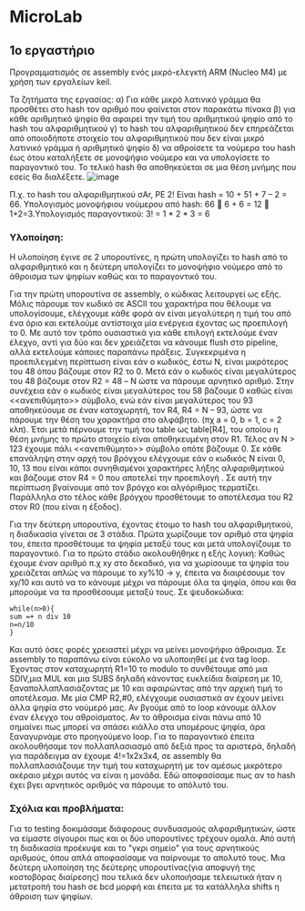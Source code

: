 # MicroLab

## 1o εργαστήριο

Προγραμματισμός σε assembly ενός μικρό-ελεγκτή ARM (Nucleo M4) με χρήση των εργαλείων keil.

Τα ζητήματα της εργασίας:
α) Για κάθε μικρό λατινικό γράμμα θα προσθέτει στο hash τον αριθμό που φαίνεται στον
παρακάτω πίνακα
β) για κάθε αριθμητικό ψηφίο θα αφαιρεί την τιμή του αριθμητικού ψηφίο από το hash του
αλφαριθμητικού
γ) το hash του αλφαριθμητικού δεν επηρεάζεται από οποιοδήποτε στοιχείο του
αλφαριθμητικού που δεν είναι μικρό λατινικό γράμμα ή αριθμητικό ψηφίο
δ) να αθροίσετε τα νούμερα του hash έως ότου καταλήξετε σε μονοψήφιο νούμερο και να
υπολογίσετε το παραγοντικό του.
Το τελικό hash θα αποθηκεύεται σε μια θέση μνήμης που εσείς θα διαλέξετε.
![image](https://user-images.githubusercontent.com/70851911/230398649-65c9accf-78f2-4fe4-931c-7e9305cba632.png)

Π.χ. το hash του αλφαριθμητικού σAr, PE 2! Είναι hash = 10 + 51 + 7 – 2 = 66.
Υπολογισμός μονοψήφιου νούμερου από hash: 66  6 + 6 = 12  1+2=3.Υπολογισμός
παραγοντικού: 3! = 1 * 2 * 3 = 6 

### Yλοποίηση:
Η υλοποίηση έγινε σε 2 υπορουτίνες, η πρώτη υπολογίζει το hash από το αλφαριθμητικό και η δεύτερη υπολογίζει το μονοψήφιο νούμερο από το άθροισμα των ψηφίων καθώς και το παραγοντικό του.

Για την πρώτη υπορουτίνα σε assembly, ο κώδικας λειτουργεί ως εξής. Μόλις πάρουμε τον κωδικό σε ASCII του χαρακτήρα που θέλουμε να υπολογίσουμε, ελέγχουμε κάθε φορά αν είναι μεγαλύτερη η τιμή του από ένα όριο και εκτελούμε αντίστοιχα μία ενέργεια έχοντας ως προεπιλογή το 0. Με αυτό τον τρόπο ουσιαστικά για κάθε επιλογή εκτελούμε έναν έλεχγο, αντί για δύο και δεν χρειάζεται να κάνουμε flush στο pipeline, αλλά εκτελούμε κάποιες παραπάνω πράξεις.
	Συγκεκριμένα η προεπιλεγμένη περίπτωση είναι εάν ο κωδικός, έστω Ν, είναι μικρότερος του 48 όπου βάζουμε στον R2 το 0. Μετά εάν ο κωδικός είναι μεγαλύτερος του 48 βάζουμε στον 
R2 = 48 – Ν ώστε να πάρουμε αρνητικό αριθμό. Στην συνέχεια εάν ο κωδικός είναι μεγαλύτερος του
58 βάζουμε 0 καθώς είναι <<ανεπιθύμητο>> σύμβολο, ενώ εάν είναι μεγαλύτερος του 93 αποθηκεύουμε σε έναν καταχωρητή, τον R4, R4 = N – 93, ώστε να πάρουμε την θέση του χαρακτήρα στο αλφάβητο. (πχ a = 0, b = 1, c = 2 κλπ). Έτσι μετά πέρνουμε την τιμή του table ως table[R4],  του οποίου η θέση μνήμης το πρώτο στοιχείο είναι αποθηκευμένη στον R1. Τέλος αν Ν > 123 έχουμε πάλι <<ανεπιθύμητο>> σύμβολο οπότε βάζουμε 0.
	Σε κάθε επανάληψη στην αρχή του βρόγχου ελέγχουμε εάν ο κωδικός Ν είναι 0, 10, 13 που είναι κάποι συνηθισμένοι χαρακτήρες λήξης αλφαριθμητικού και βάζουμε στον R4 = 0 που αποτελεί την προεπιλογή . Σε αυτή την περίπτωση βγαίνουμε από τον βρόγχο και αλγόριθμος τερματίζει. Παράλληλα στο τέλος κάθε βρόγχου προσθέτουμε το αποτέλεσμα του R2 στον R0 (που είναι η έξοδος).
  
 Για την δεύτερη υπορουτίνα, έχοντας έτοιμο το hash του αλφαριθμητικού, η διαδικασία γίνεται σε 3 στάδια. Πρώτα χωρίζουμε τον αριθμό στα ψηφία του, έπειτα προσθέτουμε τα ψηφία μεταξύ τους και μετά υπολογίζουμε το παραγοντικό. 
	 Για το πρώτο στάδιο ακολουθήθηκε η εξής λογική:
 Καθώς έχουμε έναν αριθμό π.χ xy στο δεκαδικό, για να χωρίσουμε τα ψηφία του χρειάζεται απλώς να πάρουμε το xy%10 -> y, έπειτα να διαιρέσουμε τον xy/10 και αυτό να το κάνουμε μέχρι να πάρουμε όλα τα ψηφία, όπου και θα μπορούμε να τα προσθέσουμε μεταξύ τους. Σε ψευδοκώδικα:
 ```
 while(n>0){
 sum =+ n div 10
 n=n/10
 }
 ```
Και αυτό όσες φορές χρειαστεί μέχρι να μείνει μονοψήφιο άθροισμα.
	Σε assembly το παραπάνω είναι εύκολο να υλοποιηθεί με ένα tag loop. Έχοντας στον καταχωρητή R1=10 το modulo το συνθέτουμε από μια SDIV,μια MUL και μια SUBS δηλαδή κάνοντας ευκλείδια διαίρεση με 10, ξαναπολλαπλασιάζοντας με 10 και αφαιρώντας από την αρχική τιμή το αποτέλεσμα. Με μία CMP R2,#0, ελέγχουμε ουσιαστικά αν έχουν μείνει άλλα ψηφία στο νούμερό μας. Αν βγούμε από το loop κάνουμε άλλον έναν έλεγχο του αθροίσματος. Αν το άθροισμα είναι πάνω από 10 σημαίνει πως μπορεί να σπάσει κιάλλο στα υπομέρους ψηφία, άρα ξαναγυρνάμε στο προηγούμενο loop.
	Για το παραγοντικό έπειτα ακολουθήσαμε τον πολλαπλασιασμό από δεξιά προς τα αριστερά, δηλαδή για παράδειγμα αν έχουμε 4!=1x2x3x4,  σε assembly θα πολλαπλασιάζουμε την τιμή του καταχωρητή με τον αμέσως μικρότερο ακέραιο μέχρι αυτός να είναι η μονάδα. Εδώ αποφασίσαμε πως αν το hash έχει βγει αρνητικός αριθμός να πάρουμε το απόλυτό του.
	
### Σχόλια και προβλήματα:

Για το testing δοκιμάσαμε διάφορους συνδυασμούς αλφαριθμητικών, ώστε να είμαστε σίγουροι πως και οι δύο υπορουτίνες τρέχουν ομαλά. Από αυτή τη διαδικασία προέκυψε και το "γκρι σημείο" για τους αρνητικούς αριθμούς, όπου απλά αποφασίσαμε να παίρνουμε το απολυτό τους. Μια δεύτερη υλοποίηση της δεύτερης υπορουτίνας(για αποφυγή της κοστοβόρας διαίρεσης) που τελικά δεν υλοποιήσαμε τελειωτικά ήταν η μετατροπή του hash σε bcd μορφή και έπειτα με τα κατάλληλα shifts η άθροιση των ψηφίων.

